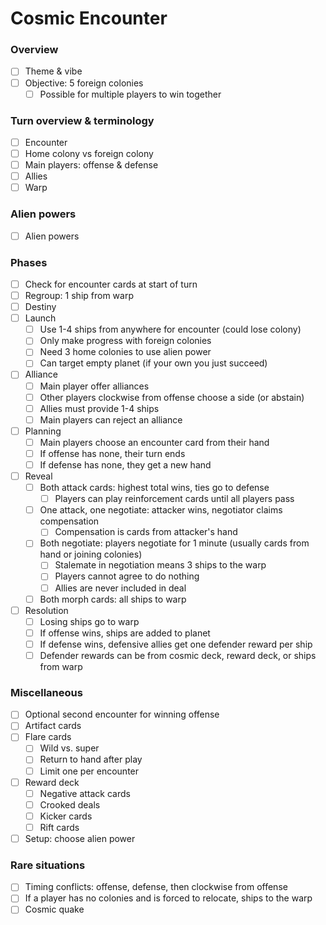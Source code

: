 # Cosmic Encounter

### Overview

- [ ] Theme & vibe
- [ ] Objective: 5 foreign colonies
  - [ ] Possible for multiple players to win together

### Turn overview & terminology

- [ ] Encounter
- [ ] Home colony vs foreign colony
- [ ] Main players: offense & defense
- [ ] Allies
- [ ] Warp

### Alien powers

- [ ] Alien powers

### Phases

- [ ] Check for encounter cards at start of turn
- [ ] Regroup: 1 ship from warp
- [ ] Destiny
- [ ] Launch
  - [ ] Use 1-4 ships from anywhere for encounter (could lose colony)
  - [ ] Only make progress with foreign colonies
  - [ ] Need 3 home colonies to use alien power
  - [ ] Can target empty planet (if your own you just succeed)
- [ ] Alliance
  - [ ] Main player offer alliances
  - [ ] Other players clockwise from offense choose a side (or abstain)
  - [ ] Allies must provide 1-4 ships
  - [ ] Main players can reject an alliance
- [ ] Planning
  - [ ] Main players choose an encounter card from their hand
  - [ ] If offense has none, their turn ends
  - [ ] If defense has none, they get a new hand
- [ ] Reveal
  - [ ] Both attack cards: highest total wins, ties go to defense
    - [ ] Players can play reinforcement cards until all players pass
  - [ ] One attack, one negotiate: attacker wins, negotiator claims compensation
    - [ ] Compensation is cards from attacker's hand
  - [ ] Both negotiate: players negotiate for 1 minute (usually cards from hand or joining colonies)
    - [ ] Stalemate in negotiation means 3 ships to the warp
    - [ ] Players cannot agree to do nothing
    - [ ] Allies are never included in deal
  - [ ] Both morph cards: all ships to warp
- [ ] Resolution
  - [ ] Losing ships go to warp
  - [ ] If offense wins, ships are added to planet
  - [ ] If defense wins, defensive allies get one defender reward per ship
  - [ ] Defender rewards can be from cosmic deck, reward deck, or ships from warp

### Miscellaneous

- [ ] Optional second encounter for winning offense
- [ ] Artifact cards
- [ ] Flare cards
  - [ ] Wild vs. super
  - [ ] Return to hand after play
  - [ ] Limit one per encounter
- [ ] Reward deck
  - [ ] Negative attack cards
  - [ ] Crooked deals
  - [ ] Kicker cards
  - [ ] Rift cards
- [ ] Setup: choose alien power

### Rare situations

- [ ] Timing conflicts: offense, defense, then clockwise from offense
- [ ] If a player has no colonies and is forced to relocate, ships to the warp
- [ ] Cosmic quake
